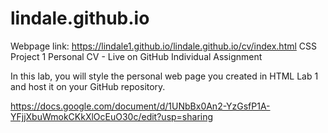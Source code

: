 # lindale.github.io
Webpage link: https://lindale1.github.io/lindale.github.io/cv/index.html
CSS Project 1 
Personal CV - Live on GitHub
Individual Assignment

In this lab, you will style the personal web page you created in HTML Lab 1 and host it on your GitHub repository. 

https://docs.google.com/document/d/1UNbBx0An2-YzGsfP1A-YFjjXbuWmokCKkXlOcEuO30c/edit?usp=sharing
